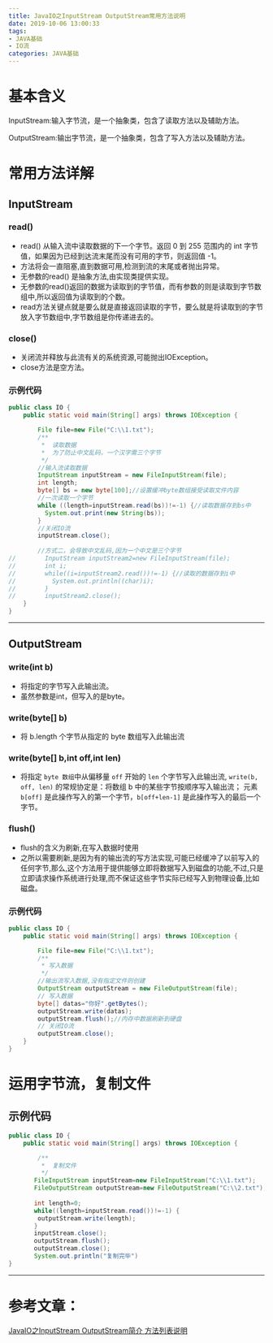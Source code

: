 ```yaml
---
title: JavaIO之InputStream OutputStream常用方法说明
date: 2019-10-06 13:00:33
tags:
- JAVA基础
- IO流
categories: JAVA基础
---
```

# 基本含义
InputStream:输入字节流，是一个抽象类，包含了读取方法以及辅助方法。

OutputStream:输出字节流，是一个抽象类，包含了写入方法以及辅助方法。
# 常用方法详解
## InputStream
### read()
- read()  从输入流中读取数据的下一个字节。返回 0 到 255 范围内的 int 字节值，如果因为已经到达流末尾而没有可用的字节，则返回值 -1。
- 方法将会一直阻塞,直到数据可用,检测到流的末尾或者抛出异常。
- 无参数的read() 是抽象方法,由实现类提供实现。
- 无参数的read()返回的数据为读取到的字节值，而有参数的则是读取到字节数组中,所以返回值为读取到的个数。
- read方法关键点就是要么就是直接返回读取的字节，要么就是将读取到的字节放入字节数组中,字节数组是你传递进去的。
### close()
- 关闭流并释放与此流有关的系统资源,可能抛出IOException。
- close方法是空方法。

### 示例代码
``` java
public class IO {
	public static void main(String[] args) throws IOException {

        File file=new File("C:\\1.txt");
        /**
         *  读取数据
         *  为了防止中文乱码，一个汉字需三个字节
         */
        //输入流读取数据
        InputStream inputStream = new FileInputStream(file);
        int length;
        byte[] bs = new byte[100];//设置缓冲byte数组接受读取文件内容
        //一次读取一个字节
        while ((length=inputStream.read(bs))!=-1) {//读取数据存到bs中
          System.out.print(new String(bs));
        }
        //关闭IO流
        inputStream.close();
        
        //方式二，会导致中文乱码,因为一个中文是三个字节
//        InputStream inputStream2=new FileInputStream(file);
//        int i;
//        while((i=inputStream2.read())!=-1) {//读取的数据存到i中
//        	System.out.println((char)i);
//        }
//        inputStream2.close();
    }
}
```
<hr/>

## OutputStream
### write(int b)
- 将指定的字节写入此输出流。
- 虽然参数是int，但写入的是byte。
### write(byte[] b)
- 将 b.length 个字节从指定的 byte 数组写入此输出流
### write(byte[] b,int off,int len)
- 将指定 `byte 数组`中从偏移量 `off` 开始的 `len` 个字节写入此输出流,
`write(b, off, len)` 的常规协定是：将数组 b 中的某些字节按顺序写入输出流；
元素 `b[off]` 是此操作写入的第一个字节，`b[off+len-1]` 是此操作写入的最后一个字节。
### flush()
- flush的含义为刷新,在写入数据时使用
- 之所以需要刷新,是因为有的输出流的写方法实现,可能已经缓冲了以前写入的任何字节,那么,这个方法用于提供能够立即将数据写入到磁盘的功能,不过,只是立即请求操作系统进行处理,而不保证这些字节实际已经写入到物理设备,比如磁盘。
### 示例代码
```java
public class IO {
	public static void main(String[] args) throws IOException {

        File file=new File("C:\\1.txt");
        /**
		 * 写入数据
		 */
        //输出流写入数据,没有指定文件则创建
        OutputStream outputStream = new FileOutputStream(file);
        // 写入数据
        byte[] datas="你好".getBytes();
        outputStream.write(datas);
        outputStream.flush();//内存中数据刷新到硬盘
        // 关闭IO流
        outputStream.close();
    }
}
```
# 运用字节流，复制文件
## 示例代码
```java
public class IO {
	public static void main(String[] args) throws IOException {

        /**
         *  复制文件
         */
       FileInputStream inputStream=new FileInputStream("C:\\1.txt");
       FileOutputStream outputStream=new FileOutputStream("C:\\2.txt");
       
       int length=0;
       while((length=inputStream.read())!=-1) {
       	outputStream.write(length);
       }
       inputStream.close();
       outputStream.flush();
       outputStream.close();
       System.out.println("复制完毕")
}
```
<hr/>

# 参考文章：
[JavaIO之InputStream OutputStream简介 方法列表说明](https://www.cnblogs.com/noteless/p/9618521.html)
